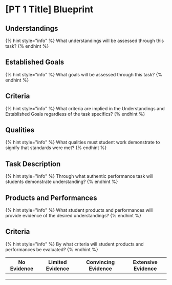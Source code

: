 # \[PT 1 Title] Blueprint

## Understandings

{% hint style="info" %}
What understandings will be assessed through this task?
{% endhint %}



## Established Goals

{% hint style="info" %}
What goals will be assessed through this task?
{% endhint %}



## Criteria

{% hint style="info" %}
What criteria are implied in the Understandings and Established Goals regardless of the task specifics?
{% endhint %}



## Qualities

{% hint style="info" %}
What qualities must student work demonstrate to signify that standards were met?
{% endhint %}



## Task Description

{% hint style="info" %}
Through what authentic performance task will students demonstrate understanding?
{% endhint %}



## Products and Performances

{% hint style="info" %}
What student products and performances will provide evidence of the desired understandings?
{% endhint %}



## Criteria

{% hint style="info" %}
By what criteria will student products and performances be evaluated?
{% endhint %}

<table data-full-width="true"><thead><tr><th>No Evidence</th><th>Limited Evidence</th><th>Convincing Evidence</th><th>Extensive Evidence</th></tr></thead><tbody><tr><td></td><td></td><td></td><td></td></tr><tr><td></td><td></td><td></td><td></td></tr><tr><td></td><td></td><td></td><td></td></tr></tbody></table>

